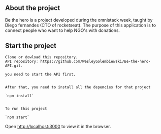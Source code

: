 ## About the project

Be the hero is a project developed during the omnistack week, taught by Diego fernandes (CTO of rocketseat).
The purpose of this application is to connect people who want to help NGO's with donations.



## Start the project


    Clone or dowload this repository.
    API repository: https://github.com/WesleyGolembiewski/Be-the-hero-API.git.

    you need to start the API first.


    After that, you need to install all the depencies for that project

    `npm install`


    To run this project

    `npm start`


Open [http://localhost:3000](http://localhost:3000) to view it in the browser.
